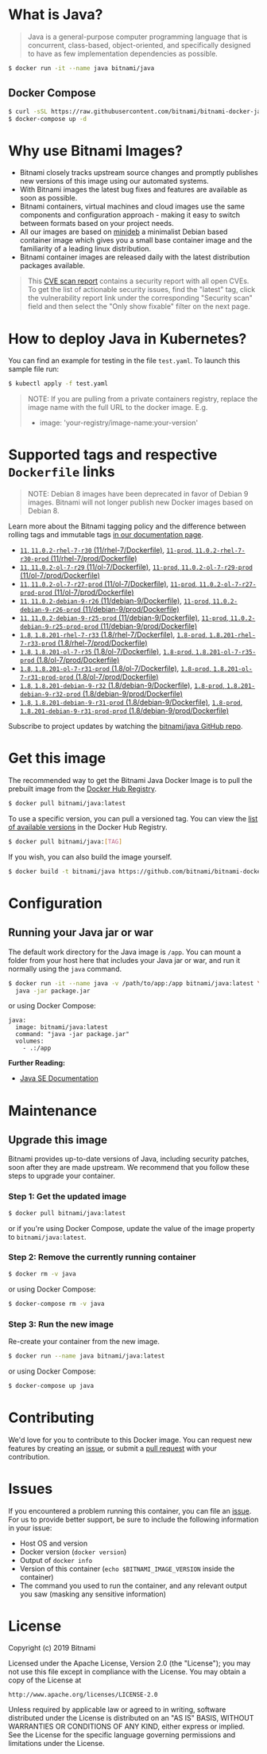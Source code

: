 # What is Java?

> Java is a general-purpose computer programming language that is concurrent, class-based, object-oriented, and specifically designed to have as few implementation dependencies as possible.

```bash
$ docker run -it --name java bitnami/java
```

## Docker Compose

```bash
$ curl -sSL https://raw.githubusercontent.com/bitnami/bitnami-docker-java/master/docker-compose.yml > docker-compose.yml
$ docker-compose up -d
```

# Why use Bitnami Images?

* Bitnami closely tracks upstream source changes and promptly publishes new versions of this image using our automated systems.
* With Bitnami images the latest bug fixes and features are available as soon as possible.
* Bitnami containers, virtual machines and cloud images use the same components and configuration approach - making it easy to switch between formats based on your project needs.
* All our images are based on [minideb](https://github.com/bitnami/minideb) a minimalist Debian based container image which gives you a small base container image and the familiarity of a leading linux distribution.
* Bitnami container images are released daily with the latest distribution packages available.


> This [CVE scan report](https://quay.io/repository/bitnami/java?tab=tags) contains a security report with all open CVEs. To get the list of actionable security issues, find the "latest" tag, click the vulnerability report link under the corresponding "Security scan" field and then select the "Only show fixable" filter on the next page.

# How to deploy Java in Kubernetes?

You can find an example for testing in the file `test.yaml`. To launch this sample file run:

```bash
$ kubectl apply -f test.yaml
```

> NOTE: If you are pulling from a private containers registry, replace the image name with the full URL to the docker image. E.g.
>
> - image: 'your-registry/image-name:your-version'

# Supported tags and respective `Dockerfile` links

> NOTE: Debian 8 images have been deprecated in favor of Debian 9 images. Bitnami will not longer publish new Docker images based on Debian 8.

Learn more about the Bitnami tagging policy and the difference between rolling tags and immutable tags [in our documentation page](https://docs.bitnami.com/containers/how-to/understand-rolling-tags-containers/).


- [`11`, `11.0.2-rhel-7-r30` (11/rhel-7/Dockerfile)](https://github.com/bitnami/bitnami-docker-java/blob/11.0.2-rhel-7-r30/11/rhel-7/Dockerfile), [`11-prod`, `11.0.2-rhel-7-r30-prod` (11/rhel-7/prod/Dockerfile)](https://github.com/bitnami/bitnami-docker-java/blob/11.0.2-rhel-7-r30/11/rhel-7/prod/Dockerfile)
- [`11`, `11.0.2-ol-7-r29` (11/ol-7/Dockerfile)](https://github.com/bitnami/bitnami-docker-java/blob/11.0.2-ol-7-r29/11/ol-7/Dockerfile), [`11-prod`, `11.0.2-ol-7-r29-prod` (11/ol-7/prod/Dockerfile)](https://github.com/bitnami/bitnami-docker-java/blob/11.0.2-ol-7-r29/11/ol-7/prod/Dockerfile)
- [`11`, `11.0.2-ol-7-r27-prod` (11/ol-7/Dockerfile)](https://github.com/bitnami/bitnami-docker-java/blob/11.0.2-ol-7-r27-prod/11/ol-7/Dockerfile), [`11-prod`, `11.0.2-ol-7-r27-prod-prod` (11/ol-7/prod/Dockerfile)](https://github.com/bitnami/bitnami-docker-java/blob/11.0.2-ol-7-r27-prod/11/ol-7/prod/Dockerfile)
- [`11`, `11.0.2-debian-9-r26` (11/debian-9/Dockerfile)](https://github.com/bitnami/bitnami-docker-java/blob/11.0.2-debian-9-r26/11/debian-9/Dockerfile), [`11-prod`, `11.0.2-debian-9-r26-prod` (11/debian-9/prod/Dockerfile)](https://github.com/bitnami/bitnami-docker-java/blob/11.0.2-debian-9-r26/11/debian-9/prod/Dockerfile)
- [`11`, `11.0.2-debian-9-r25-prod` (11/debian-9/Dockerfile)](https://github.com/bitnami/bitnami-docker-java/blob/11.0.2-debian-9-r25-prod/11/debian-9/Dockerfile), [`11-prod`, `11.0.2-debian-9-r25-prod-prod` (11/debian-9/prod/Dockerfile)](https://github.com/bitnami/bitnami-docker-java/blob/11.0.2-debian-9-r25-prod/11/debian-9/prod/Dockerfile)
- [`1.8`, `1.8.201-rhel-7-r33` (1.8/rhel-7/Dockerfile)](https://github.com/bitnami/bitnami-docker-java/blob/1.8.201-rhel-7-r33/1.8/rhel-7/Dockerfile), [`1.8-prod`, `1.8.201-rhel-7-r33-prod` (1.8/rhel-7/prod/Dockerfile)](https://github.com/bitnami/bitnami-docker-java/blob/1.8.201-rhel-7-r33/1.8/rhel-7/prod/Dockerfile)
- [`1.8`, `1.8.201-ol-7-r35` (1.8/ol-7/Dockerfile)](https://github.com/bitnami/bitnami-docker-java/blob/1.8.201-ol-7-r35/1.8/ol-7/Dockerfile), [`1.8-prod`, `1.8.201-ol-7-r35-prod` (1.8/ol-7/prod/Dockerfile)](https://github.com/bitnami/bitnami-docker-java/blob/1.8.201-ol-7-r35/1.8/ol-7/prod/Dockerfile)
- [`1.8`, `1.8.201-ol-7-r31-prod` (1.8/ol-7/Dockerfile)](https://github.com/bitnami/bitnami-docker-java/blob/1.8.201-ol-7-r31-prod/1.8/ol-7/Dockerfile), [`1.8-prod`, `1.8.201-ol-7-r31-prod-prod` (1.8/ol-7/prod/Dockerfile)](https://github.com/bitnami/bitnami-docker-java/blob/1.8.201-ol-7-r31-prod/1.8/ol-7/prod/Dockerfile)
- [`1.8`, `1.8.201-debian-9-r32` (1.8/debian-9/Dockerfile)](https://github.com/bitnami/bitnami-docker-java/blob/1.8.201-debian-9-r32/1.8/debian-9/Dockerfile), [`1.8-prod`, `1.8.201-debian-9-r32-prod` (1.8/debian-9/prod/Dockerfile)](https://github.com/bitnami/bitnami-docker-java/blob/1.8.201-debian-9-r32/1.8/debian-9/prod/Dockerfile)
- [`1.8`, `1.8.201-debian-9-r31-prod` (1.8/debian-9/Dockerfile)](https://github.com/bitnami/bitnami-docker-java/blob/1.8.201-debian-9-r31-prod/1.8/debian-9/Dockerfile), [`1.8-prod`, `1.8.201-debian-9-r31-prod-prod` (1.8/debian-9/prod/Dockerfile)](https://github.com/bitnami/bitnami-docker-java/blob/1.8.201-debian-9-r31-prod/1.8/debian-9/prod/Dockerfile)

Subscribe to project updates by watching the [bitnami/java GitHub repo](https://github.com/bitnami/bitnami-docker-java).

# Get this image

The recommended way to get the Bitnami Java Docker Image is to pull the prebuilt image from the [Docker Hub Registry](https://hub.docker.com/r/bitnami/java).

```bash
$ docker pull bitnami/java:latest
```

To use a specific version, you can pull a versioned tag. You can view the [list of available versions](https://hub.docker.com/r/bitnami/java/tags/) in the Docker Hub Registry.

```bash
$ docker pull bitnami/java:[TAG]
```

If you wish, you can also build the image yourself.

```bash
$ docker build -t bitnami/java https://github.com/bitnami/bitnami-docker-java.git
```

# Configuration

## Running your Java jar or war

The default work directory for the Java image is `/app`. You can mount a folder from your host here that includes your Java jar or war, and run it normally using the `java` command.

```bash
$ docker run -it --name java -v /path/to/app:/app bitnami/java:latest \
  java -jar package.jar
```

or using Docker Compose:

```
java:
  image: bitnami/java:latest
  command: "java -jar package.jar"
  volumes:
    - .:/app
```

**Further Reading:**

  - [Java SE Documentation](https://docs.oracle.com/javase/8/docs/api/)

# Maintenance

## Upgrade this image

Bitnami provides up-to-date versions of Java, including security patches, soon after they are made upstream. We recommend that you follow these steps to upgrade your container.

### Step 1: Get the updated image

```bash
$ docker pull bitnami/java:latest
```

or if you're using Docker Compose, update the value of the image property to `bitnami/java:latest`.

### Step 2: Remove the currently running container

```bash
$ docker rm -v java
```

or using Docker Compose:

```bash
$ docker-compose rm -v java
```

### Step 3: Run the new image

Re-create your container from the new image.

```bash
$ docker run --name java bitnami/java:latest
```

or using Docker Compose:

```bash
$ docker-compose up java
```

# Contributing

We'd love for you to contribute to this Docker image. You can request new features by creating an [issue](https://github.com/bitnami/bitnami-docker-java/issues), or submit a [pull request](https://github.com/bitnami/bitnami-docker-java/pulls) with your contribution.

# Issues

If you encountered a problem running this container, you can file an [issue](https://github.com/bitnami/bitnami-docker-java/issues). For us to provide better support, be sure to include the following information in your issue:

- Host OS and version
- Docker version (`docker version`)
- Output of `docker info`
- Version of this container (`echo $BITNAMI_IMAGE_VERSION` inside the container)
- The command you used to run the container, and any relevant output you saw (masking any sensitive
information)

# License

Copyright (c) 2019 Bitnami

Licensed under the Apache License, Version 2.0 (the "License");
you may not use this file except in compliance with the License.
You may obtain a copy of the License at

    http://www.apache.org/licenses/LICENSE-2.0

Unless required by applicable law or agreed to in writing, software
distributed under the License is distributed on an "AS IS" BASIS,
WITHOUT WARRANTIES OR CONDITIONS OF ANY KIND, either express or implied.
See the License for the specific language governing permissions and
limitations under the License.
